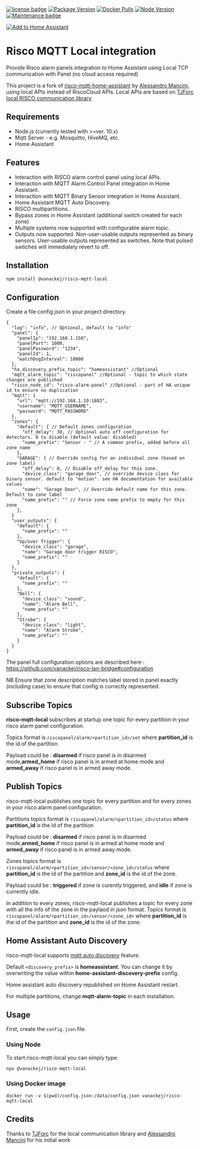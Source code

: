 [![license badge](https://img.shields.io/badge/license-MIT-green.svg)](https://github.com/vanackej/risco-mqtt-local/blob/main/LICENSE)
[![Package Version](https://shields.io/npm/v/@vanackej/risco-mqtt-local/latest)](https://www.npmjs.com/package/@vanackej/risco-mqtt-local)
[![Docker Pulls](https://img.shields.io/docker/pulls/vanackej/risco-mqtt-local)](https://hub.docker.com/r/vanackej/risco-mqtt-local)
[![Node Version](https://shields.io/node/v/@vanackej/risco-mqtt-local)](https://www.npmjs.com/package/@vanackej/risco-mqtt-local)
[![Maintenance badge](https://shields.io/badge/maintenance-yes-green.svg)](https://www.npmjs.com/package/@vanackej/risco-mqtt-local)

[![Add to Home Assistant](https://my.home-assistant.io/badges/supervisor_add_addon_repository.svg)](https://my.home-assistant.io/redirect/supervisor_add_addon_repository/?repository_url=https%3A%2F%2Fgithub.com%2Fvanackej%2Frisco-mqtt-local)

# Risco MQTT Local integration

Provide Risco alarm panels integration to Home Assistant using Local TCP communication with Panel (no cloud access required)

This project is a fork of [risco-mqtt-home-assistant](https://github.com/mancioshell/risco-mqtt-home-assistant) by [Alessandro Mancini](https://github.com/mancioshell), using local APIs instead of RiscoCloud APIs.
Local APIs are based on [TJForc](https://github.com/TJForc) [local RISCO communication library](https://github.com/TJForc/risco-lan-bridge)

## Requirements

- Node.js (currently tested with >=ver. 10.x)
- Mqtt Server - e.g. Mosquitto, HiveMQ, etc.
- Home Assistant

## Features

- Interaction with RISCO alarm control panel using local APIs.
- Interaction with MQTT Alarm Control Panel integration in Home Assistant.
- Interaction with MQTT Binary Sensor integration in Home Assistant.
- Home Assistant MQTT Auto Discovery.
- RISCO multipartitions.
- Bypass zones in Home Assistant (additional switch created for each zone)
- Multiple systems now supported with configurable alarm topic.
- Outputs now supported.  Non-user-usable outputs represented as binary sensors.  User-usable outputs represented as switches.  Note that pulsed swtiches will immediately revert to off.

## Installation

```
npm install @vanackej/risco-mqtt-local
```

## Configuration

Create a file config.json in your project directory.

```
{
  "log": "info", // Optional, default to "info"
  "panel": {
    "panelIp": "192.168.1.150",
    "panelPort": 1000,
    "panelPassword": "1234",
    "panelId": 1,
    "watchDogInterval": 10000
  },
  "ha_discovery_prefix_topic": "homeassistant" //Optional
  "mqtt_alarm_topic": "riscopanel" //Optional - topic to which state changes are published
  "risco_node_id": "risco-alarm-panel" //Optional - part of HA unique id to ensure no duplication
  "mqtt": {
    "url": "mqtt://192.168.1.10:1883",
    "username": "MQTT_USERNAME",
    "password": "MQTT_PASSWORD"
  },
  "zones": {
    "default": { // Default zones configuration
      "off_delay": 30, // Optional auto off configuration for detectors. 0 to disable (default value: disabled)
      "name_prefix": "Sensor - " // A common prefix, added before all zone name
    },
    "GARAGE": { // Override config for an individual zone (based on zone label)
      "off_delay": 0, // Disable off_delay for this zone.
      "device_class": "garage_door", // override device class for binary sensor. default to "motion". see HA documentation for available values
      "name": "Garage Door", // Override default name for this zone. Default to zone label
      "name_prefix": "" // Force zone name prefix to empty for this zone
    },
  }
  "user_outputs": {
    "default": {
      "name_prefix": ""
    },
    "Up/over Trigger": { 
      "device_class": "garage", 
      "name": "Garage door trigger RISCO", 
      "name_prefix": "" 
    }
  },
  "private_outputs": {
    "default": {
      "name_prefix": ""
    },
    "Bell": { 
      "device_class": "sound", 
      "name": "Alarm Bell", 
      "name_prefix": "" 
    },
    "Strobe": { 
      "device_class": "light", 
      "name": "Alarm Strobe", 
      "name_prefix": "" 
    }
  }
}

```

The panel full configuration options are described here : https://github.com/vanackej/risco-lan-bridge#configuration

NB Ensure that zone description matches label stored in panel exactly (including case) to ensure that config is correctly represented.

## Subscribe Topics

**risco-mqtt-local** subscribes at startup one topic for every partition in your risco alarm panel configuration.

Topics format is `riscopanel/alarm/<partition_id>/set` where **partition_id** is the id of the partition

Payload could be : **disarmed** if risco panel is in disarmed mode,**armed_home** if risco panel is in armed at home mode and **armed_away** if risco panel is in armed away mode.

## Publish Topics

risco-mqtt-local publishes one topic for every partition and for every zones in your risco alarm panel configuration.

Partitions topics format is `riscopanel/alarm/<partition_id>/status` where **partition_id** is the id of the partition

Payload could be : **disarmed** if risco panel is in disarmed mode,**armed_home** if risco panel is in armed at home mode and **armed_away** if risco panel is in armed away mode.

Zones topics format is `riscopanel/alarm/<partition_id>/sensor/<zone_id>/status` where **partition_id** is the id of the partition and **zone_id** is the id of the zone.

Payload could be : **triggered** if zone is curently triggered, and **idle** if zone is currently idle.

In addition to every zones, risco-mqtt-local publishes a topic for every zone with all the info of the zone in the paylaod in json format. Topics format is `riscopanel/alarm/<partition_id>/sensor/<zone_id>` where **partition_id** is the id of the partition and **zone_id** is the id of the zone.

## Home Assistant Auto Discovery

risco-mqtt-local supports [mqtt auto discovery](https://www.home-assistant.io/docs/mqtt/discovery/) feature.

Default `<discovery_prefix>` is **homeassistant**. You can change it by overwriting the value within **home-assistant-discovery-prefix** config.

Home assistant auto discovery republished on Home Assistant restart.

For multiple partitions, change **mqtt-alarm-topic** in each installation.

## Usage

First, create the `config.json` file.

### Using Node

To start risco-mqtt-local you can simply type:

`npx @vanackej/risco-mqtt-local`

### Using Docker image

`docker run -v $(pwd)/config.json:/data/config.json vanackej/risco-mqtt-local`

## Credits

Thanks to [TJForc](https://github.com/TJForc) for the local communication library and [Alessandro Mancini](https://github.com/mancioshell) for his initial work
